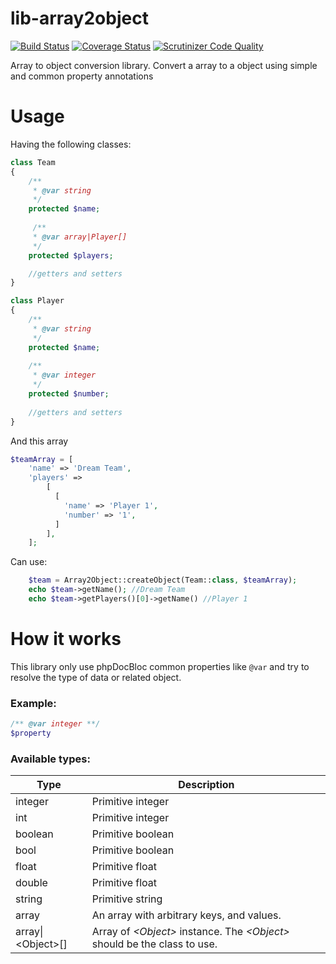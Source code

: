 # lib-array2object

[![Build Status](https://travis-ci.org/rafrsr/lib-array2object.svg?branch=master)](https://travis-ci.org/rafrsr/lib-array2object)
[![Coverage Status](https://coveralls.io/repos/github/rafrsr/lib-array2object/badge.svg?branch=master)](https://coveralls.io/github/rafrsr/lib-array2object?branch=master)
[![Scrutinizer Code Quality](https://scrutinizer-ci.com/g/rafrsr/lib-array2object/badges/quality-score.png?b=master)](https://scrutinizer-ci.com/g/rafrsr/lib-array2object/?branch=master)

Array to object conversion library. Convert a array to a object using simple and common property annotations

# Usage

Having the following classes:

````php
class Team
{
    /**
     * @var string
     */
    protected $name;
    
     /**
     * @var array|Player[]
     */
    protected $players;

    //getters and setters
}

class Player
{
    /**
     * @var string
     */
    protected $name;
    
    /**
     * @var integer
     */
    protected $number;
    
    //getters and setters
}
````

And this array

````php
$teamArray = [
    'name' => 'Dream Team',
    'players' =>
        [
          [
            'name' => 'Player 1',
            'number' => '1',
          ]
        ],
    ];
````

Can use:

````php
    $team = Array2Object::createObject(Team::class, $teamArray);
    echo $team->getName(); //Dream Team
    echo $team->getPlayers()[0]->getName() //Player 1
````

# How it works

This library only use phpDocBloc common properties like `@var` and try to resolve the type of data or related object.

### Example:

````php 
/** @var integer **/
$property
````

### Available types:

| Type           | Description                                                             |
|----------------|-------------------------------------------------------------------------|
| integer        | Primitive integer                                                       |
| int            | Primitive integer                                                       |
| boolean        | Primitive boolean                                                       |
| bool           | Primitive boolean                                                       |
| float          | Primitive float                                                         |
| double         | Primitive float                                                         |
| string         | Primitive string                                                        |
| array          | An array with arbitrary keys, and values.                               |
| array\|\<Object\>[]| Array of *\<Object\>* instance. The _\<Object\>_ should be the class to use. |